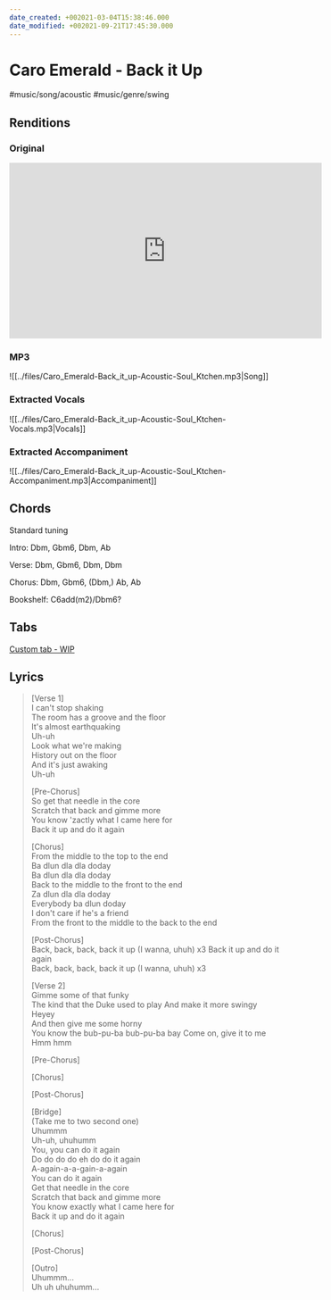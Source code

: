```yaml
---
date_created: +002021-03-04T15:38:46.000
date_modified: +002021-09-21T17:45:30.000
---
```


# Caro Emerald - Back it Up

#music/song/acoustic #music/genre/swing

## Renditions

### Original

<iframe width="560" height="315" src="https://www.youtube.com/embed/AdOWl9a9dc0" frameborder="0" allow="accelerometer; autoplay; clipboard-write; encrypted-media; gyroscope; picture-in-picture" allowfullscreen></iframe>

### MP3

![[../files/Caro_Emerald-Back_it_up-Acoustic-Soul_Ktchen.mp3|Song]]

### Extracted Vocals

![[../files/Caro_Emerald-Back_it_up-Acoustic-Soul_Ktchen-Vocals.mp3|Vocals]]

### Extracted Accompaniment

![[../files/Caro_Emerald-Back_it_up-Acoustic-Soul_Ktchen-Accompaniment.mp3|Accompaniment]]

## Chords

Standard tuning

Intro: Dbm, Gbm6, Dbm, Ab

Verse: Dbm, Gbm6, Dbm, Dbm

Chorus: Dbm, Gbm6, (Dbm,) Ab, Ab

Bookshelf: C6add(m2)/Dbm6?

## Tabs

[Custom tab - WIP](https://tabs.ultimate-guitar.com/user/tab/view?h=8NSB_A_xAS8FpUO8cKMSl-Ud)

## Lyrics

> [Verse 1]  
> I can't stop shaking  
> The room has a groove and the floor  
> It's almost earthquaking  
> Uh-uh  
> Look what we're making  
> History out on the floor  
> And it's just awaking  
> Uh-uh  
>
> [Pre-Chorus]  
> So get that needle in the core  
> Scratch that back and gimme more  
> You know 'zactly what I came here for  
> Back it up and do it again  
>
> [Chorus]  
> From the middle to the top to the end  
> Ba dlun dla dla doday  
> Ba dlun dla dla doday  
> Back to the middle to the front to the end  
> Za dlun dla dla doday  
> Everybody ba dlun doday  
> I don't care if he's a friend  
> From the front to the middle to the back to the end  
>
> [Post-Chorus]  
> Back, back, back, back it up (I wanna, uhuh) x3
> Back it up and do it again  
> Back, back, back, back it up (I wanna, uhuh) x3
>
> [Verse 2]  
> Gimme some of that funky  
> The kind that the Duke used to play
> And make it more swingy  
> Heyey  
> And then give me some horny  
> You know the bub-pu-ba bub-pu-ba bay
> Come on, give it to me  
> Hmm hmm  
>
> [Pre-Chorus]
>
> [Chorus]  
>
> [Post-Chorus]  
>
> [Bridge]  
> (Take me to two second one)  
> Uhummm  
> Uh-uh, uhuhumm  
> You, you can do it again  
> Do do do do eh do do it again  
> A-again-a-a-gain-a-again  
> You can do it again  
> Get that needle in the core  
> Scratch that back and gimme more  
> You know exactly what I came here for  
> Back it up and do it again  
>
> [Chorus]
>
> [Post-Chorus]  
>
> [Outro]  
> Uhummm...  
> Uh uh uhuhumm...
>
